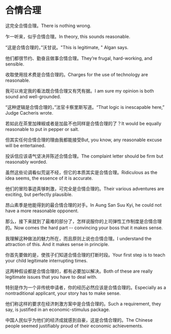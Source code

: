 # 合情合理

<p><span class="chinese">这完全合情合理。</span><span class="english">There is nothing wrong.</span></p>

<p><span class="chinese">乍一听来，似乎合情合理。</span><span class="english">In theory, this sounds reasonable.</span></p>

<p><span class="chinese">“这是合情合理的，”沃甘说。</span><span class="english">"This is legitimate, " Algan says.</span></p>

<p><span class="chinese">他们都很节约、勤奋且做事合情合理。</span><span class="english">They’re frugal, hard-working, and sensible.</span></p>

<p><span class="chinese">收取使用技术费是合情合理的。</span><span class="english">Charges for the use of technology are reasonable.</span></p>

<p><span class="chinese">我可以肯定我的看法既合情合理又有凭有据。</span><span class="english">I am sure my opinion is both sound and well-grounded.</span></p>

<p><span class="chinese">“这种逻辑是合情合理的，”法官卡察里斯写道。</span><span class="english">“That logic is inescapable here,” Judge Cacheris wrote.</span></p>

<p><span class="chinese">若如此在茶里加辣椒或者是加盐不也同样是合情合理的了？</span><span class="english">It would be equally reasonable to put in pepper or salt.</span></p>

<p><span class="chinese">但其实任何合情合理的理由我都能接受</span><span class="english">But, you know, any reasonable excuse will be entertained.</span></p>

<p><span class="chinese">投诉信应该语气坚决并陈述合情合理。</span><span class="english">The complaint letter should be firm but reasonably worded.</span></p>

<p><span class="chinese">虽然这些论调看似荒诞不经，但它的本质其实是合情合理。</span><span class="english">Ridiculous as the idea seems, the essence of it is accurate.</span></p>

<p><span class="chinese">他们的冒险事迹真够刺激，可完全是合情合理的。</span><span class="english">Their various adventures are exciting, but perfectly plausible.</span></p>

<p><span class="chinese">昂山素季是他能得到的最合情合理的对手。</span><span class="english">In Aung San Suu Kyi, he could not have a more reasonable opponent.</span></p>

<p><span class="chinese">那么，接下来就到了最难的部分了，怎样说服你的上司弹性工作制度是合情合理的。</span><span class="english">Now comes the hard part -- convincing your boss that it makes sense.</span></p>

<p><span class="chinese">我理解这种做法的魅力所在，而且原则上说也合情合理。</span><span class="english">I understand the attraction of this. And it makes sense in principle.</span></p>

<p><span class="chinese">你首先要做的是，使孩子们知道合情合理的打断时段。</span><span class="english">Your first step is to teach your child legitimate interrupting times.</span></p>

<p><span class="chinese">这两种假设都是合情合理的，都有必要加以解决。</span><span class="english">Both of these are really legitimate issues that you have to deal with.</span></p>

<p><span class="chinese">特别是作为一个非传统申请者，你的经历必然应该是合情合理的。</span><span class="english">Especially as a nontraditional applicant, your story has to make sense.</span></p>

<p><span class="chinese">他们称这样的要求在经济刺激方案中是合情合理的。</span><span class="english">Such a requirement, they say, is justified in an economic-stimulus package.</span></p>

<p><span class="chinese">中国人民似乎为他们的经济成就感到自豪，这是合情合理的。</span><span class="english">The Chinese people seemed justifiably proud of their economic achievements.</span></p>


